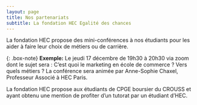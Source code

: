 ```yaml
---
layout: page
title: Nos partenariats
subtitle: La fondation HEC Egalité des chances
---
```




La fondation HEC propose des mini-conférences à nos étudiants pour les aider à faire leur choix de métiers ou de carrière.


{: .box-note}
**Exemple:**  Le jeudi 17 décembre de 19h30 à 20h30 via zoom dont le sujet sera :
C’est quoi le marketing en école de commerce ? Vers quels métiers ?
La conférence sera animée par Anne-Sophie Chaxel, Professeur Associé à HEC Paris. 

La fondation HEC propose aux étudiants de CPGE boursier du CROUSS et ayant obtenu une mention de profiter d’un tutorat par un étudiant d’HEC.
